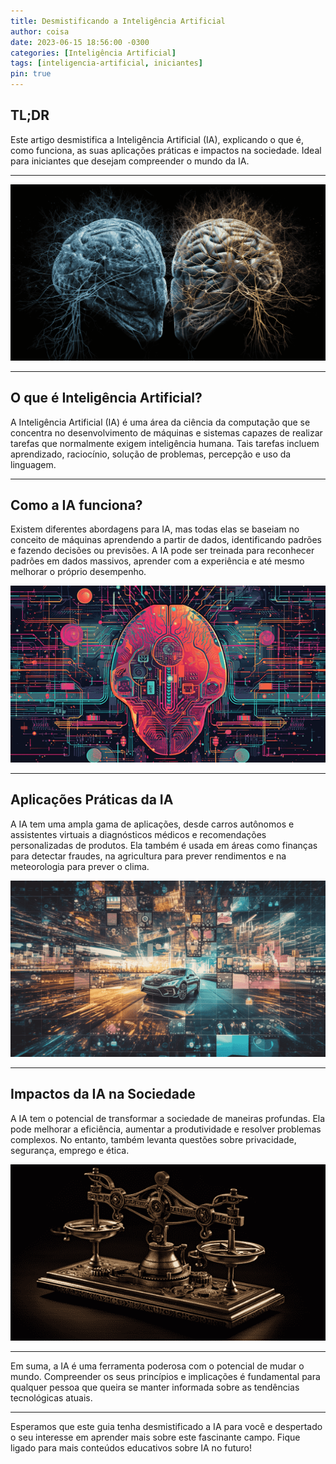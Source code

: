 ```yaml
---
title: Desmistificando a Inteligência Artificial
author: coisa
date: 2023-06-15 18:56:00 -0300
categories: [Inteligência Artificial]
tags: [inteligencia-artificial, iniciantes]
pin: true
---
```


## TL;DR

Este artigo desmistifica a Inteligência Artificial (IA), explicando o que é, como funciona, as suas aplicações práticas e impactos na sociedade. Ideal para iniciantes que desejam compreender o mundo da IA.

---

![Imagem](/assets/img/posts/2023-06-15-01.png)

---

## O que é Inteligência Artificial?

A Inteligência Artificial (IA) é uma área da ciência da computação que se concentra no desenvolvimento de máquinas e sistemas capazes de realizar tarefas que normalmente exigem inteligência humana. Tais tarefas incluem aprendizado, raciocínio, solução de problemas, percepção e uso da linguagem.

---

## Como a IA funciona?

Existem diferentes abordagens para IA, mas todas elas se baseiam no conceito de máquinas aprendendo a partir de dados, identificando padrões e fazendo decisões ou previsões. A IA pode ser treinada para reconhecer padrões em dados massivos, aprender com a experiência e até mesmo melhorar o próprio desempenho.

![Imagem](/assets/img/posts/2023-06-15-02.png)

---

## Aplicações Práticas da IA

A IA tem uma ampla gama de aplicações, desde carros autônomos e assistentes virtuais a diagnósticos médicos e recomendações personalizadas de produtos. Ela também é usada em áreas como finanças para detectar fraudes, na agricultura para prever rendimentos e na meteorologia para prever o clima.

![Imagem](/assets/img/posts/2023-06-15-03.png)

---

## Impactos da IA na Sociedade

A IA tem o potencial de transformar a sociedade de maneiras profundas. Ela pode melhorar a eficiência, aumentar a produtividade e resolver problemas complexos. No entanto, também levanta questões sobre privacidade, segurança, emprego e ética.

![Imagem](/assets/img/posts/2023-06-15-04.png)

---

Em suma, a IA é uma ferramenta poderosa com o potencial de mudar o mundo. Compreender os seus princípios e implicações é fundamental para qualquer pessoa que queira se manter informada sobre as tendências tecnológicas atuais.

---

Esperamos que este guia tenha desmistificado a IA para você e despertado o seu interesse em aprender mais sobre este fascinante campo. Fique ligado para mais conteúdos educativos sobre IA no futuro!
